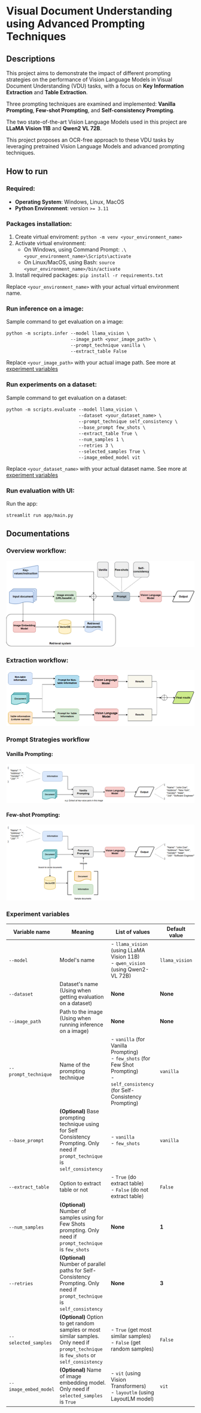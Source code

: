 # Visual Document Understanding using Advanced Prompting Techniques

## **Descriptions**

This project aims to demonstrate the impact of different prompting strategies on the performance of Vision Language Models in Visual Document Understanding (VDU) tasks, with a focus on **Key Information Extraction** and **Table Extraction**. 

Three prompting techniques are examined and implemented: **Vanilla Prompting**, **Few-shot Prompting**, and **Self-consistency Prompting**. 

The two state-of-the-art Vision Language Models used in this project are **LLaMA Vision 11B** and **Qwen2 VL 72B**.

This project proposes an OCR-free approach to these VDU tasks by leveraging pretrained Vision Language Models and advanced prompting techniques.

## **How to run**

### **Required:**
- **Operating System**: Windows, Linux, MacOS
- **Python Environment**: version `>= 3.11`

### **Packages installation:**
1. Create virtual enviroment: `python -m venv <your_environment_name>`
2. Activate virtual environment:
    - On Windows, using Command Prompt: `.\<your_environment_name>\Scripts\activate`
    - On Linux/MacOS, using Bash: `source <your_environment_name>/bin/activate`
3. Install required packages: `pip install -r requirements.txt`

Replace `<your_environment_name>` with your actual virtual environment name.

### **Run inference on a image:**
Sample command to get evaluation on a image:

```
python -m scripts.infer --model llama_vision \
                        --image_path <your_image_path> \
                        --prompt_technique vanilla \
                        --extract_table False
```

Replace `<your_image_path>` with your actual image path. See more at [experiment variables](#experiment-variables)

### **Run experiments on a dataset:**
Sample command to get evaluation on a dataset:

```
python -m scripts.evaluate --model llama_vision \
                           --dataset <your_dataset_name> \
                           --prompt_technique self_consistency \
                           --base_prompt few_shots \
                           --extract_table True \
                           --num_samples 1 \
                           --retries 3 \
                           --selected_samples True \
                           --image_embed_model vit
```

Replace `<your_dataset_name>` with your actual dataset name. See more at [experiment variables](#experiment-variables)

### Run evaluation with UI:
Run the app:
```
streamlit run app/main.py
```

## Documentations
### **Overview workflow:**

![Workflow](docs/workflow.png)

### **Extraction workflow:**

![Extraction-workflow](docs/extraction_flow.png)

### **Prompt Strategies workflow**

#### **Vanilla Prompting:**

![Vanilla-Prompting](docs/vanilla_prompt.png)

#### **Few-shot Prompting:**

![Few-shot-Prompting](docs/fewshot_prompt.png)

### Experiment variables

| Variable name | Meaning | List of values | Default value |
|----------|----------|----------| ---------- |
| `--model` | Model's name | - `llama_vision` (using LLaMA Vision 11B)<br>- `qwen_vision` (using Qwen2-VL 72B) | `llama_vision`  |
| `--dataset` | Dataset's name (Using when getting evaluation on a dataset) | **None** | **None** |
| `--image_path` | Path to the image (Using when running inference on a image) | **None** | **None** |
| `--prompt_technique` | Name of the prompting technique | - `vanilla` (for Vanilla Prompting)<br>- `few_shots` (for Few Shot Prompting)<br>- `self_consistency` (for Self-Consistency Prompting) | `vanilla` |
| `--base_prompt` | **(Optional)** Base prompting technique using for Self Consistency Prompting. Only need if `prompt_technique` is `self_consistency` | - `vanilla`<br>- `few_shots` | `vanilla` |
| `--extract_table` | Option to extract table or not | - `True` (do extract table)<br>- `False` (do not extract table) | `False` |
| `--num_samples` | **(Optional)** Number of samples using for Few Shots prompting. Only need if `prompt_technique` is `few_shots`  | **None** | **1** |
| `--retries` | **(Optional)** Number of parallel paths for Self-Consistency Prompting. Only need if `prompt_technique` is `self_consistency` | **None** | **3** |
| `--selected_samples` | **(Optional)** Option to get random samples or most similar samples. Only need if `prompt_technique` is `few_shots` or `self_consistency`  | - `True` (get most similar samples)<br>- `False` (get random samples) | `False` |
| `--image_embed_model` | **(Optional)** Name of image embedding model. Only need if `selected_samples` is `True` | - `vit` (using Vision Transformers)<br>- `layoutlm` (using LayoutLM model) | `vit` |